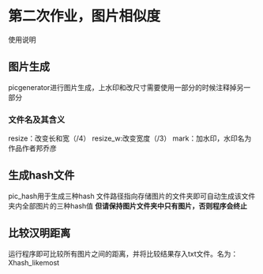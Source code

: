 # 第二次作业，图片相似度
使用说明
## 图片生成
picgenerator进行图片生成，上水印和改尺寸需要使用一部分的时候注释掉另一部分
### 文件名及其含义
resize：改变长和宽（/4）
resize_w:改变宽度（/3）
mark：加水印，水印名为作品作者邦乔彦
## 生成hash文件
pic_hash用于生成三种hash
文件路径指向存储图片的文件夹即可自动生成该文件夹内全部图片的三种hash值
**但请保持图片文件夹中只有图片，否则程序会终止**
## 比较汉明距离
运行程序即可比较所有图片之间的距离，并将比较结果存入txt文件。名为：Xhash_likemost

